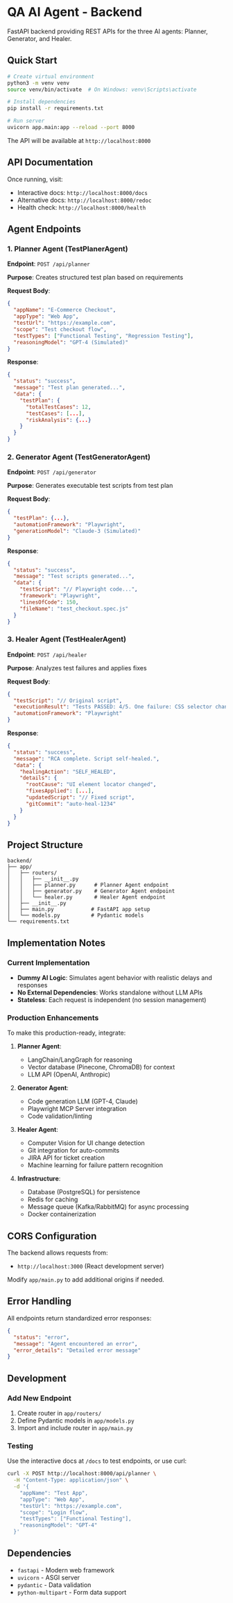# QA AI Agent - Backend

FastAPI backend providing REST APIs for the three AI agents: Planner, Generator, and Healer.

## Quick Start

```bash
# Create virtual environment
python3 -m venv venv
source venv/bin/activate  # On Windows: venv\Scripts\activate

# Install dependencies
pip install -r requirements.txt

# Run server
uvicorn app.main:app --reload --port 8000
```

The API will be available at `http://localhost:8000`

## API Documentation

Once running, visit:
- Interactive docs: `http://localhost:8000/docs`
- Alternative docs: `http://localhost:8000/redoc`
- Health check: `http://localhost:8000/health`

## Agent Endpoints

### 1. Planner Agent (TestPlanerAgent)

**Endpoint**: `POST /api/planner`

**Purpose**: Creates structured test plan based on requirements

**Request Body**:
```json
{
  "appName": "E-Commerce Checkout",
  "appType": "Web App",
  "testUrl": "https://example.com",
  "scope": "Test checkout flow",
  "testTypes": ["Functional Testing", "Regression Testing"],
  "reasoningModel": "GPT-4 (Simulated)"
}
```

**Response**:
```json
{
  "status": "success",
  "message": "Test plan generated...",
  "data": {
    "testPlan": {
      "totalTestCases": 12,
      "testCases": [...],
      "riskAnalysis": {...}
    }
  }
}
```

### 2. Generator Agent (TestGeneratorAgent)

**Endpoint**: `POST /api/generator`

**Purpose**: Generates executable test scripts from test plan

**Request Body**:
```json
{
  "testPlan": {...},
  "automationFramework": "Playwright",
  "generationModel": "Claude-3 (Simulated)"
}
```

**Response**:
```json
{
  "status": "success",
  "message": "Test scripts generated...",
  "data": {
    "testScript": "// Playwright code...",
    "framework": "Playwright",
    "linesOfCode": 150,
    "fileName": "test_checkout.spec.js"
  }
}
```

### 3. Healer Agent (TestHealerAgent)

**Endpoint**: `POST /api/healer`

**Purpose**: Analyzes test failures and applies fixes

**Request Body**:
```json
{
  "testScript": "// Original script",
  "executionResult": "Tests PASSED: 4/5. One failure: CSS selector change.",
  "automationFramework": "Playwright"
}
```

**Response**:
```json
{
  "status": "success",
  "message": "RCA complete. Script self-healed.",
  "data": {
    "healingAction": "SELF_HEALED",
    "details": {
      "rootCause": "UI element locator changed",
      "fixesApplied": [...],
      "updatedScript": "// Fixed script",
      "gitCommit": "auto-heal-1234"
    }
  }
}
```

## Project Structure

```
backend/
├── app/
│   ├── routers/
│   │   ├── __init__.py
│   │   ├── planner.py      # Planner Agent endpoint
│   │   ├── generator.py    # Generator Agent endpoint
│   │   └── healer.py       # Healer Agent endpoint
│   ├── __init__.py
│   ├── main.py            # FastAPI app setup
│   └── models.py          # Pydantic models
└── requirements.txt
```

## Implementation Notes

### Current Implementation
- **Dummy AI Logic**: Simulates agent behavior with realistic delays and responses
- **No External Dependencies**: Works standalone without LLM APIs
- **Stateless**: Each request is independent (no session management)

### Production Enhancements

To make this production-ready, integrate:

1. **Planner Agent**:
   - LangChain/LangGraph for reasoning
   - Vector database (Pinecone, ChromaDB) for context
   - LLM API (OpenAI, Anthropic)

2. **Generator Agent**:
   - Code generation LLM (GPT-4, Claude)
   - Playwright MCP Server integration
   - Code validation/linting

3. **Healer Agent**:
   - Computer Vision for UI change detection
   - Git integration for auto-commits
   - JIRA API for ticket creation
   - Machine learning for failure pattern recognition

4. **Infrastructure**:
   - Database (PostgreSQL) for persistence
   - Redis for caching
   - Message queue (Kafka/RabbitMQ) for async processing
   - Docker containerization

## CORS Configuration

The backend allows requests from:
- `http://localhost:3000` (React development server)

Modify `app/main.py` to add additional origins if needed.

## Error Handling

All endpoints return standardized error responses:

```json
{
  "status": "error",
  "message": "Agent encountered an error",
  "error_details": "Detailed error message"
}
```

## Development

### Add New Endpoint

1. Create router in `app/routers/`
2. Define Pydantic models in `app/models.py`
3. Import and include router in `app/main.py`

### Testing

Use the interactive docs at `/docs` to test endpoints, or use curl:

```bash
curl -X POST http://localhost:8000/api/planner \
  -H "Content-Type: application/json" \
  -d '{
    "appName": "Test App",
    "appType": "Web App",
    "testUrl": "https://example.com",
    "scope": "Login flow",
    "testTypes": ["Functional Testing"],
    "reasoningModel": "GPT-4"
  }'
```

## Dependencies

- `fastapi` - Modern web framework
- `uvicorn` - ASGI server
- `pydantic` - Data validation
- `python-multipart` - Form data support
